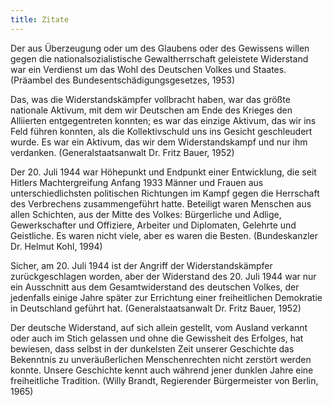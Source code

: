```yaml
---
title: Zitate
---
```


Der aus Überzeugung oder um des Glaubens oder des Gewissens willen gegen
die nationalsozialistische Gewaltherrschaft geleistete Widerstand war
ein Verdienst um das Wohl des Deutschen Volkes und Staates. (Präambel
des Bundesentschädigungsgesetzes, 1953)

Das, was die Widerstandskämpfer vollbracht haben, war das größte
nationale Aktivum, mit dem wir Deutschen am Ende des Krieges den
Alliierten entgegentreten konnten; es war das einzige Aktivum, das wir
ins Feld führen konnten, als die Kollektivschuld uns ins Gesicht
geschleudert wurde. Es war ein Aktivum, das wir dem Widerstandskampf und
nur ihm verdanken. (Generalstaatsanwalt Dr. Fritz Bauer, 1952)

Der 20. Juli 1944 war Höhepunkt und Endpunkt einer Entwicklung, die seit
Hitlers Machtergreifung Anfang 1933 Männer und Frauen aus
unterschiedlichsten politischen Richtungen im Kampf gegen die Herrschaft
des Verbrechens zusammengeführt hatte. Beteiligt waren Menschen aus
allen Schichten, aus der Mitte des Volkes: Bürgerliche und Adlige,
Gewerkschafter und Offiziere, Arbeiter und Diplomaten, Gelehrte und
Geistliche. Es waren nicht viele, aber es waren die Besten.
(Bundeskanzler Dr. Helmut Kohl, 1994)

Sicher, am 20. Juli 1944 ist der Angriff der Widerstandskämpfer
zurückgeschlagen worden, aber der Widerstand des 20. Juli 1944 war nur
ein Ausschnitt aus dem Gesamtwiderstand des deutschen Volkes, der
jedenfalls einige Jahre später zur Errichtung einer freiheitlichen
Demokratie in Deutschland geführt hat. (Generalstaatsanwalt Dr. Fritz
Bauer, 1952)

Der deutsche Widerstand, auf sich allein gestellt, vom Ausland verkannt
oder auch im Stich gelassen und ohne die Gewissheit des Erfolges, hat
bewiesen, dass selbst in der dunkelsten Zeit unserer Geschichte das
Bekenntnis zu unveräußerlichen Menschenrechten nicht zerstört werden
konnte. Unsere Geschichte kennt auch während jener dunklen Jahre eine
freiheitliche Tradition. (Willy Brandt, Regierender Bürgermeister von
Berlin, 1965)
